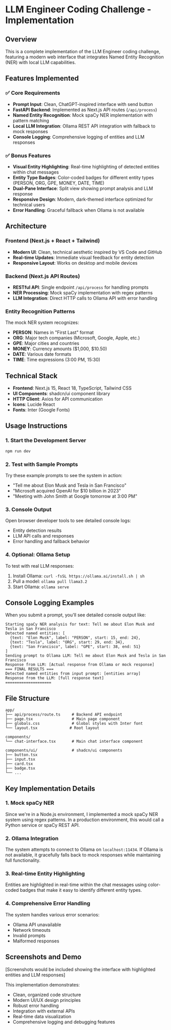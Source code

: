 # LLM Engineer Coding Challenge - Implementation

## Overview
This is a complete implementation of the LLM Engineer coding challenge, featuring a modern web interface that integrates Named Entity Recognition (NER) with local LLM capabilities.

## Features Implemented

### ✅ Core Requirements
- **Prompt Input**: Clean, ChatGPT-inspired interface with send button
- **FastAPI Backend**: Implemented as Next.js API routes (`/api/process`)
- **Named Entity Recognition**: Mock spaCy NER implementation with pattern matching
- **Local LLM Integration**: Ollama REST API integration with fallback to mock responses
- **Console Logging**: Comprehensive logging of entities and LLM responses

### ✅ Bonus Features
- **Visual Entity Highlighting**: Real-time highlighting of detected entities within chat messages
- **Entity Type Badges**: Color-coded badges for different entity types (PERSON, ORG, GPE, MONEY, DATE, TIME)
- **Dual-Pane Interface**: Split view showing prompt analysis and LLM response
- **Responsive Design**: Modern, dark-themed interface optimized for technical users
- **Error Handling**: Graceful fallback when Ollama is not available

## Architecture

### Frontend (Next.js + React + Tailwind)
- **Modern UI**: Clean, technical aesthetic inspired by VS Code and GitHub
- **Real-time Updates**: Immediate visual feedback for entity detection
- **Responsive Layout**: Works on desktop and mobile devices

### Backend (Next.js API Routes)
- **RESTful API**: Single endpoint `/api/process` for handling prompts
- **NER Processing**: Mock spaCy implementation with regex patterns
- **LLM Integration**: Direct HTTP calls to Ollama API with error handling

### Entity Recognition Patterns
The mock NER system recognizes:
- **PERSON**: Names in "First Last" format
- **ORG**: Major tech companies (Microsoft, Google, Apple, etc.)
- **GPE**: Major cities and countries
- **MONEY**: Currency amounts ($1,000, $10.50)
- **DATE**: Various date formats
- **TIME**: Time expressions (3:00 PM, 15:30)

## Technical Stack
- **Frontend**: Next.js 15, React 18, TypeScript, Tailwind CSS
- **UI Components**: shadcn/ui component library
- **HTTP Client**: Axios for API communication
- **Icons**: Lucide React
- **Fonts**: Inter (Google Fonts)

## Usage Instructions

### 1. Start the Development Server
```bash
npm run dev
```

### 2. Test with Sample Prompts
Try these example prompts to see the system in action:
- "Tell me about Elon Musk and Tesla in San Francisco"
- "Microsoft acquired OpenAI for $10 billion in 2023"
- "Meeting with John Smith at Google tomorrow at 3:00 PM"

### 3. Console Output
Open browser developer tools to see detailed console logs:
- Entity detection results
- LLM API calls and responses
- Error handling and fallback behavior

### 4. Optional: Ollama Setup
To test with real LLM responses:
1. Install Ollama: `curl -fsSL https://ollama.ai/install.sh | sh`
2. Pull a model: `ollama pull llama3.2`
3. Start Ollama: `ollama serve`

## Console Logging Examples

When you submit a prompt, you'll see detailed console output like:
```
Starting spaCy NER analysis for text: Tell me about Elon Musk and Tesla in San Francisco
Detected named entities: [
  {text: "Elon Musk", label: "PERSON", start: 15, end: 24},
  {text: "Tesla", label: "ORG", start: 29, end: 34},
  {text: "San Francisco", label: "GPE", start: 38, end: 51}
]
Sending prompt to Ollama LLM: Tell me about Elon Musk and Tesla in San Francisco
Response from LLM: [Actual response from Ollama or mock response]
=== FINAL RESULTS ===
Detected named entities from input prompt: [entities array]
Response from the LLM: [full response text]
====================
```

## File Structure
```
app/
├── api/process/route.ts     # Backend API endpoint
├── page.tsx                 # Main page component
├── globals.css              # Global styles with Inter font
└── layout.tsx              # Root layout

components/
└── chat-interface.tsx       # Main chat interface component

components/ui/               # shadcn/ui components
├── button.tsx
├── input.tsx
├── card.tsx
├── badge.tsx
└── ...
```

## Key Implementation Details

### 1. Mock spaCy NER
Since we're in a Node.js environment, I implemented a mock spaCy NER system using regex patterns. In a production environment, this would call a Python service or spaCy REST API.

### 2. Ollama Integration
The system attempts to connect to Ollama on `localhost:11434`. If Ollama is not available, it gracefully falls back to mock responses while maintaining full functionality.

### 3. Real-time Entity Highlighting
Entities are highlighted in real-time within the chat messages using color-coded badges that make it easy to identify different entity types.

### 4. Comprehensive Error Handling
The system handles various error scenarios:
- Ollama API unavailable
- Network timeouts
- Invalid prompts
- Malformed responses

## Screenshots and Demo
[Screenshots would be included showing the interface with highlighted entities and LLM responses]

This implementation demonstrates:
- Clean, organized code structure
- Modern UI/UX design principles
- Robust error handling
- Integration with external APIs
- Real-time data visualization
- Comprehensive logging and debugging features